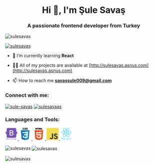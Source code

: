 

<h1 align="center">Hi 👋, I'm Şule Savaş</h1>
<h3 align="center">A passionate frontend developer from Turkey</h3>

<p align="left"> <img src="https://komarev.com/ghpvc/?username=sulesavas&label=Profile%20views&color=0e75b6&style=flat" alt="sulesavas" /> </p>

<p align="left"> <a href="https://github.com/ryo-ma/github-profile-trophy"><img src="https://github-profile-trophy.vercel.app/?username=sulesavas" alt="sulesavas" /></a> </p>

- 🌱 I’m currently learning **React**

- 👨‍💻 All of my projects are available at [http://sulesavas.asnus.com](http://sulesavas.asnus.com)

- 📫 How to reach me **savassule009@gmail.com**

<h3 align="left">Connect with me:</h3>
<p align="left">
<a href="https://linkedin.com/in/sule-savas" target="blank"><img align="center" src="https://raw.githubusercontent.com/rahuldkjain/github-profile-readme-generator/master/src/images/icons/Social/linked-in-alt.svg" alt="sule-savas" height="30" width="40" /></a>
<a href="https://instagram.com/sulesavaas" target="blank"><img align="center" src="https://raw.githubusercontent.com/rahuldkjain/github-profile-readme-generator/master/src/images/icons/Social/instagram.svg" alt="sulesavaas" height="30" width="40" /></a>
</p>

<h3 align="left">Languages and Tools:</h3>
<p align="left"> <a href="https://getbootstrap.com" target="_blank" rel="noreferrer"> <img src="https://raw.githubusercontent.com/devicons/devicon/master/icons/bootstrap/bootstrap-plain-wordmark.svg" alt="bootstrap" width="40" height="40"/> </a> <a href="https://www.w3schools.com/css/" target="_blank" rel="noreferrer"> <img src="https://raw.githubusercontent.com/devicons/devicon/master/icons/css3/css3-original-wordmark.svg" alt="css3" width="40" height="40"/> </a> <a href="https://www.w3.org/html/" target="_blank" rel="noreferrer"> <img src="https://raw.githubusercontent.com/devicons/devicon/master/icons/html5/html5-original-wordmark.svg" alt="html5" width="40" height="40"/> </a> <a href="https://developer.mozilla.org/en-US/docs/Web/JavaScript" target="_blank" rel="noreferrer"> <img src="https://raw.githubusercontent.com/devicons/devicon/master/icons/javascript/javascript-original.svg" alt="javascript" width="40" height="40"/> </a> <a href="https://reactjs.org/" target="_blank" rel="noreferrer"> <img src="https://raw.githubusercontent.com/devicons/devicon/master/icons/react/react-original-wordmark.svg" alt="react" width="40" height="40"/> </a> </p>

<p><img align="left" src="https://github-readme-stats.vercel.app/api/top-langs?username=sulesavas&show_icons=true&locale=en&layout=compact" alt="sulesavas" /></p>

<p>&nbsp;<img align="center" src="https://github-readme-stats.vercel.app/api?username=sulesavas&show_icons=true&locale=en" alt="sulesavas" /></p>

<p><img align="center" src="https://github-readme-streak-stats.herokuapp.com/?user=sulesavas&" alt="sulesavas" /></p>

